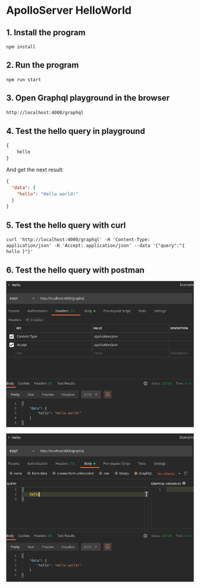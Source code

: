 # ApolloServer HelloWorld

## 1. Install the program

```shell
npm install
```

## 2. Run the program

```shell
npm run start
```

## 3. Open Graphql playground in the browser

```html
http://localhost:4000/graphql
```

## 4. Test the hello query in playground

```graphql
{
    hello
}
```

And get the next result:

```json
{
  "data": {
    "hello": "Hello world!"
  }
}
```

## 5. Test the hello query with curl

```shell
curl 'http://localhost:4000/graphql' -H 'Content-Type: application/json' -H 'Accept: application/json' --data '{"query":"{ hello }"}'
```

## 6. Test the hello query with postman

![Headers](./images/headers.png)

![Body](./images/body.png)
